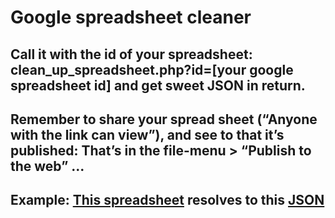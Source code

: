 # Google spreadsheet cleaner
## Call it with the id of your spreadsheet: clean_up_spreadsheet.php?id=[your google spreadsheet id] and get sweet JSON in return.
## Remember to share your spread sheet (“Anyone with the link can view”), and see to that it’s published: That’s in the file-menu > “Publish to the web” ... 
## Example: [This spreadsheet](https://docs.google.com/spreadsheets/d/1dAdbdqNw2CvwwPpoIsQmMZ5SD_JZ25NwiqgLrZzHL2Y/edit#gid=0) resolves to this [JSON](https://mandalskeawebspace.dk/claude_php/clean_up_spreadsheet.php?id=1dAdbdqNw2CvwwPpoIsQmMZ5SD_JZ25NwiqgLrZzHL2Y)

